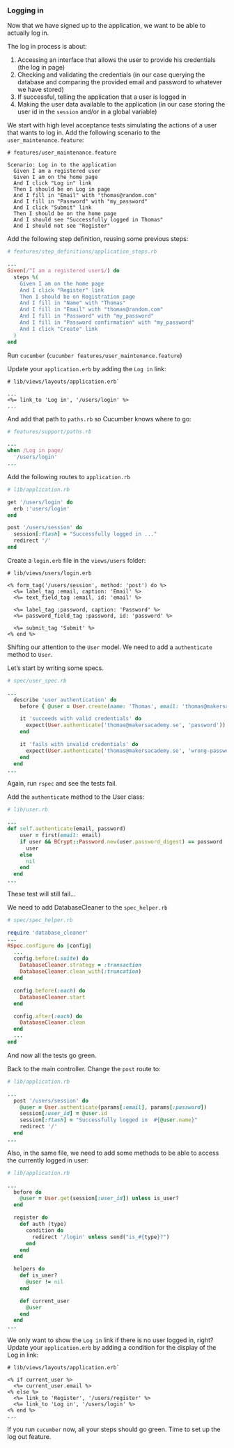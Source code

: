 ### Logging in

Now that we have signed up to the application, we want to be able to actually log in.

The log in process is about:

1. Accessing an interface that allows the user to provide his credentials (the log in page)
2. Checking and validating the credentials (in our case querying the database and comparing the provided email and password to whatever we have stored)
3. If successful, telling the application that a user is logged in
4. Making the user data available to the application (in our case storing the user id in the `session` and/or in a global variable)


We start with high level acceptance tests simulating the actions of a user that wants to log in. Add the following scenario to the `user_maintenance.feature`:

```gherkin
# features/user_maintenance.feature

Scenario: Log in to the application
  Given I am a registered user
  Given I am on the home page
  And I click "Log in" link
  Then I should be on Log in page
  And I fill in "Email" with "thomas@random.com"
  And I fill in "Password" with "my_password"
  And I click "Submit" link
  Then I should be on the home page
  And I should see "Successfully logged in Thomas"
  And I should not see "Register"
```

Add the following step definition, reusing some previous steps:

```ruby
# features/step_definitions/application_steps.rb

...
Given(/^I am a registered user$/) do
  steps %(
    Given I am on the home page
    And I click "Register" link
    Then I should be on Registration page
    And I fill in "Name" with "Thomas"
    And I fill in "Email" with "thomas@random.com"
    And I fill in "Password" with "my_password"
    And I fill in "Password confirmation" with "my_password"
    And I click "Create" link
  )
end
```

Run `cucumber` (`cucumber features/user_maintenance.feature`)


Update your `application.erb` by adding the `Log in` link:

```HTML+ERB
# lib/views/layouts/application.erb`

...
<%= link_to 'Log in', '/users/login' %>
...
```

And add that path to `paths.rb` so Cucumber knows where to go:

```ruby
# features/support/paths.rb

...
when /Log in page/
  '/users/login'
...
```

Add the following routes to `application.rb`

```ruby
# lib/application.rb

get '/users/login' do
  erb :'users/login'
end

post '/users/session' do
  session[:flash] = "Successfully logged in ..."
  redirect '/'
end
```

Create a `login.erb` file in the `views/users` folder:

```HTML+ERB
# lib/views/users/login.erb

<% form_tag('/users/session', method: 'post') do %>
  <%= label_tag :email, caption: 'Email' %>
  <%= text_field_tag :email, id: 'email' %>

  <%= label_tag :password, caption: 'Password' %>
  <%= password_field_tag :password, id: 'password' %>

  <%= submit_tag 'Submit' %>
<% end %>
```

Shifting our attention to the `User` model. We need to add a `authenticate` method to `User`.

Let’s start by writing some specs.

```ruby
# spec/user_spec.rb

...
  describe 'user authentication' do
    before { @user = User.create(name: 'Thomas', email: 'thomas@makersacademy.se', password: 'password', password_confirmation: 'password') }

    it 'succeeds with valid credentials' do
      expect(User.authenticate('thomas@makersacademy.se', 'password')).to eq @user
    end

    it 'fails with invalid credentials' do
      expect(User.authenticate('thomas@makersacademy.se', 'wrong-password')).to eq nil
    end
  end
...
```

Again, run `rspec` and see the tests fail.

Add the `authenticate` method to the User class:

```ruby
# lib/user.rb

...
def self.authenticate(email, password)
    user = first(email: email)
    if user && BCrypt::Password.new(user.password_digest) == password
      user
    else
      nil
    end
  end
...
```

These test will still fail...

We need to add DatabaseCleaner to the `spec_helper.rb`

```ruby
# spec/spec_helper.rb

require 'database_cleaner'
...
RSpec.configure do |config|
  ...
  config.before(:suite) do
  	DatabaseCleaner.strategy = :transaction
  	DatabaseCleaner.clean_with(:truncation)
  end

  config.before(:each) do
    DatabaseCleaner.start
  end

  config.after(:each) do
  	DatabaseCleaner.clean
  end
  ...
end
```

And now all the tests go green.

Back to the main controller. Change the `post` route to:

```ruby
# lib/application.rb

...
  post '/users/session' do
    @user = User.authenticate(params[:email], params[:password])
    session[:user_id] = @user.id
    session[:flash] = "Successfully logged in  #{@user.name}"
    redirect '/'
  end
...
```

Also, in the same file, we need to add some methods to be able to access the currently logged in user:

```ruby
# lib/application.rb

...
  before do
    @user = User.get(session[:user_id]) unless is_user?
  end

  register do
    def auth (type)
      condition do
        redirect '/login' unless send("is_#{type}?")
      end
    end
  end

  helpers do
    def is_user?
      @user != nil
    end

    def current_user
      @user
    end
  end
...
```

We only want to show the `Log in` link if there is no user logged in, right? Update your `application.erb` by adding a condition for the display of the Log in link:

```HTML+ERB
# lib/views/layouts/application.erb`

<% if current_user %>
  <%= current_user.email %>
<% else %>
  <%= link_to 'Register', '/users/register' %>
  <%= link_to 'Log in', '/users/login' %>
<% end %>
...
```

If you run `cucumber` now, all your steps should go green. Time to set up the log out feature.


